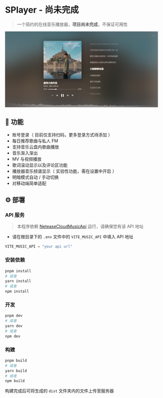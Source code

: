 # SPlayer - 尚未完成

> 一个简约的在线音乐播放器，**项目尚未完成**，不保证可用性

![播放页面](/screenshots/SPlayer%20-%20%E6%92%AD%E6%94%BE%E9%A1%B5%E9%9D%A2.png)

## 🎉 功能

- 账号登录（ 目前仅支持扫码，更多登录方式待添加 ）
- 每日推荐歌曲与私人 FM
- 支持音乐云盘内歌曲播放
- 音乐渐入渐出
- MV 与视频播放
- 歌词滚动显示以及评论区功能
- 播放器音乐频谱显示（ 实验性功能，需在设置中开启 ）
- 明暗模式自动 / 手动切换
- 对移动端简单适配

## ⚙️ 部署

### API 服务

> 本程序依赖 [NeteaseCloudMusicApi](https://github.com/Binaryify/NeteaseCloudMusicApi) 运行，请确保您有该 API 地址

- 请在根目录下的 `.env` 文件中的 `VITE_MUSIC_API` 中填入 API 地址

```js
VITE_MUSIC_API = "your api url"
```

### 安装依赖

```bash
pnpm install
# 或者
yarn install
# 或者
npm install
```

### 开发

```bash
pnpm dev
# 或者
yarn dev
# 或者
npm dev
```

### 构建

```bash
pnpm build
# 或者
yarn build
# 或者
npm build
```

构建完成后可将生成的 `dist` 文件夹内的文件上传至服务器